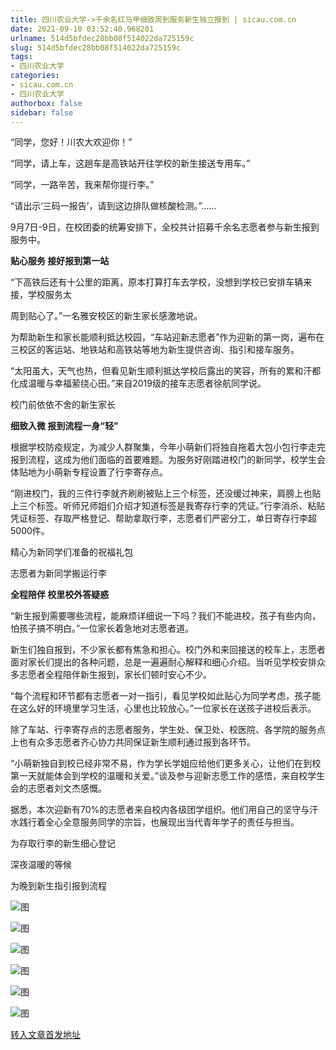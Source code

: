 ```yaml
---
title: 四川农业大学->千余名红马甲细致周到服务新生独立报到 | sicau.com.cn
date: 2021-09-10 03:52:40.968201
urlname: 514d5bfdec28bb08f514022da725159c
slug: 514d5bfdec28bb08f514022da725159c
tags: 
- 四川农业大学
categories:
- sicau.com.cn
- 四川农业大学
authorbox: false
sidebar: false
---
```

“同学，您好！川农大欢迎你！”

“同学，请上车，这趟车是高铁站开往学校的新生接送专用车。”

“同学，一路辛苦，我来帮你提行李。”

“请出示‘三码一报告’，请到这边排队做核酸检测。”……

9月7日-9日，在校团委的统筹安排下，全校共计招募千余名志愿者参与新生报到服务中。

**贴心服务 接好报到第一站**

“下高铁后还有十公里的距离，原本打算打车去学校，没想到学校已安排车辆来接，学校服务太
<!--more-->
周到贴心了。”一名雅安校区的新生家长感激地说。

为帮助新生和家长能顺利抵达校园，“车站迎新志愿者”作为迎新的第一岗，遍布在三校区的客运站、地铁站和高铁站等地为新生提供咨询、指引和接车服务。

“太阳虽大，天气也热，但看见新生顺利抵达学校后露出的笑容，所有的累和汗都化成温暖与幸福萦绕心田。”来自2019级的接车志愿者徐航同学说。

校门前依依不舍的新生家长

**细致入微 报到流程一身“轻”**

根据学校防疫规定，为减少人群聚集，今年小萌新们将独自拖着大包小包行李走完报到流程，这成为他们面临的首要难题。为服务好刚踏进校门的新同学，校学生会体贴地为小萌新专程设置了行李寄存点。

“刚进校门，我的三件行李就齐刷刷被贴上三个标签，还没缓过神来，肩膀上也贴上三个标签。听师兄师姐们介绍才知道标签是我寄存行李的凭证。”行李消杀、粘贴凭证标签、存取严格登记、帮助拿取行李，志愿者们严密分工，单日寄存行李超5000件。

精心为新同学们准备的祝福礼包

志愿者为新同学搬运行李

**全程陪伴 校里校外答疑惑**

“新生报到需要哪些流程，能麻烦详细说一下吗？我们不能进校，孩子有些内向，怕孩子搞不明白。”一位家长着急地对志愿者道。

新生们独自报到，不少家长都有焦急和担心。校门外和来回接送的校车上，志愿者面对家长们提出的各种问题，总是一遍遍耐心解释和细心介绍。当听见学校安排众多志愿者全程陪伴新生报到，家长们顿时安心不少。

“每个流程和环节都有志愿者一对一指引，看见学校如此贴心为同学考虑，孩子能在这么好的环境里学习生活，心里也比较放心。”一位家长在送孩子进校后表示。

除了车站、行李寄存点的志愿者服务，学生处、保卫处、校医院、各学院的服务点上也有众多志愿者齐心协力共同保证新生顺利通过报到各环节。

“小萌新独自到校已经非常不易，作为学长学姐应给他们更多关心，让他们在到校第一天就能体会到学校的温暖和关爱。”谈及参与迎新志愿工作的感悟，来自校学生会的志愿者刘文杰感慨。

据悉，本次迎新有70%的志愿者来自校内各级团学组织。他们用自己的坚守与汗水践行着全心全意服务同学的宗旨，也展现出当代青年学子的责任与担当。

为存取行李的新生细心登记

深夜温暖的等候

为晚到新生指引报到流程

![图](https://news.sicau.edu.cn/__local/A/5A/C7/BB0AC3C27F35FA56C04D67638DB_870BB4CE_1B02D.png)

![图](https://news.sicau.edu.cn/__local/0/1B/45/0A6AE055C525E026610F6DF5498_D05FCB59_16E0F.png)

![图](https://news.sicau.edu.cn/__local/C/62/4F/997CA75A102B3A5B40D3BED4D10_607F0B64_19DE9.png)

![图](https://news.sicau.edu.cn/__local/0/AE/31/A1CEDFD014381DC85097E28E705_AEB34369_1B212.png)

![图](https://news.sicau.edu.cn/__local/E/3B/77/45927B398B19AEF6079FD01E5DF_CA9DC242_15B6B.png)

![图](https://news.sicau.edu.cn/__local/6/C6/6E/1CAD0F7644C50871FB1AC5CD19D_0EC60EE0_E5BB7.png)

[转入文章首发地址](https://news.sicau.edu.cn/info/1078/64179.htm)